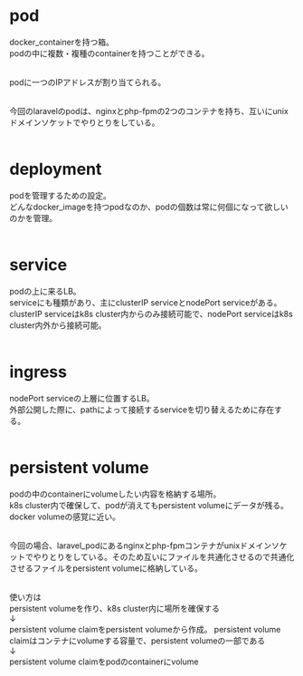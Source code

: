 # pod
docker_containerを持つ箱。<br>
podの中に複数・複種のcontainerを持つことができる。<br><br>

podに一つのIPアドレスが割り当てられる。<br><br>

今回のlaravelのpodは、nginxとphp-fpmの2つのコンテナを持ち、互いにunixドメインソケットでやりとりをしている。<br><br>

# deployment
podを管理するための設定。<br>どんなdocker_imageを持つpodなのか、podの個数は常に何個になって欲しいのかを管理。<br><br>


# service
podの上に来るLB。<br>serviceにも種類があり、主にclusterIP serviceとnodePort serviceがある。<br>clusterIP serviceはk8s cluster内からのみ接続可能で、nodePort serviceはk8s cluster内外から接続可能。<br><br>

# ingress
nodePort serviceの上層に位置するLB。<br>外部公開した際に、pathによって接続するserviceを切り替えるために存在する。<br><br>

# persistent volume
podの中のcontainerにvolumeしたい内容を格納する場所。<br>k8s cluster内で確保して、podが消えてもpersistent volumeにデータが残る。docker volumeの感覚に近い。<br><br>

今回の場合、laravel_podにあるnginxとphp-fpmコンテナがunixドメインソケットでやりとりをしている。そのため互いにファイルを共通化させるので共通化させるファイルをpersistent volumeに格納している。<br><br>

使い方は<br>
persistent volumeを作り、k8s cluster内に場所を確保する<br>
↓<br>
persistent volume claimをpersistent volumeから作成。
persistent volume claimはコンテナにvolumeする容量で、persistent volumeの一部である<br>
↓<br>
persistent volume claimをpodのcontainerにvolume
